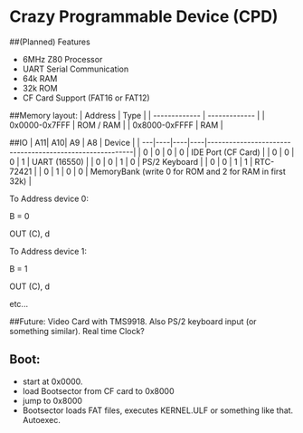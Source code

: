 # Crazy Programmable Device (CPD)

##(Planned) Features
* 6MHz Z80 Processor
* UART Serial Communication
* 64k RAM
* 32k ROM
* CF Card Support (FAT16 or FAT12)

##Memory layout:
| Address       | Type |
| ------------- | ------------- |
| 0x0000-0x7FFF | ROM / RAM  |
| 0x8000-0xFFFF | RAM  |

##IO
| A11| A10| A9 | A8 | Device                                                  |
| ---|----|----|----|---------------------------------------------------------|
| 0  | 0  | 0  | 0  | IDE Port (CF Card)                                      |
| 0  | 0  | 0  | 1  | UART (16550)                                            |
| 0  | 0  | 1  | 0  | PS/2 Keyboard                                           |
| 0  | 0  | 1  | 1  | RTC-72421                                               |
| 0  | 1  | 0  | 0  | MemoryBank (write 0 for ROM and 2 for RAM in first 32k) |


To Address device 0:

B = 0

OUT (C), d


To Address device 1:

B = 1

OUT (C), d

etc...

##Future:
Video Card with TMS9918. Also PS/2 keyboard input (or something similar). Real time Clock?

## Boot:
* start at 0x0000.
* load Bootsector from CF card to 0x8000
* jump to 0x8000
* Bootsector loads FAT files, executes KERNEL.ULF or something like that. Autoexec.

